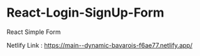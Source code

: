 # React-Login-SignUp-Form
React Simple Form

Netlify Link : https://main--dynamic-bavarois-f6ae77.netlify.app/
